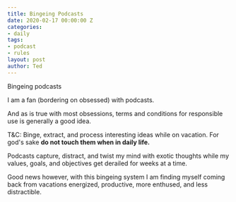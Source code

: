```yaml
---
title: Bingeing Podcasts
date: 2020-02-17 00:00:00 Z
categories:
- daily
tags:
- podcast
- rules
layout: post
author: Ted
---
```


Bingeing podcasts

I am a fan (bordering on obsessed) with podcasts.

And as is true with most obsessions, terms and conditions for responsible use is generally a good idea.

T&C: Binge, extract, and process interesting ideas while on vacation. For god's sake **do not touch them when in daily life.**

Podcasts capture, distract, and twist my mind with exotic thoughts while my values, goals, and objectives get derailed for weeks at a time.

Good news however, with this bingeing system I am finding myself coming back from vacations energized, productive, more enthused, and less distractible.
